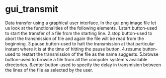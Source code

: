 # gui_transmit
Data transfer using a graphical user interface.
In the gui.png image file let us look at the functionalities of the following elements.
1.start button-used to start the transfer of a file from the starting line.
2.stop button-used to abort the transmission of file and again the file will be read from the beginning.
3.pause button-used to halt the transmission at that particular instant where it is at the time of hitting the pause button.
4.resume button-used to restart the transmission of the file as the name suggests.
5.browse button-used to browse a file from all the computer system's available directories.
6.enter button-used to specify the delay in transmision between the lines of the file as selected by the user.

